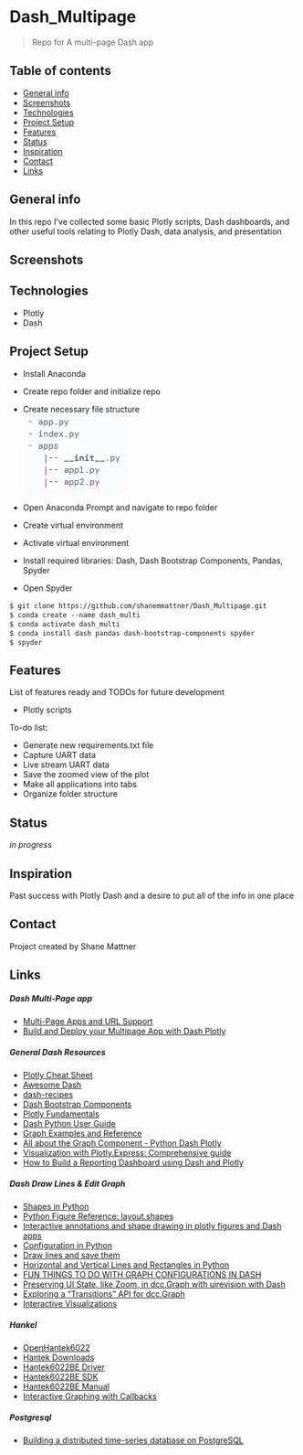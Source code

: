 # Dash_Multipage
> Repo for A multi-page Dash app

## Table of contents
* [General info](#general-info)
* [Screenshots](#screenshots)
* [Technologies](#technologies)
* [Project Setup](#Project-Setup)
* [Features](#features)
* [Status](#status)
* [Inspiration](#inspiration)
* [Contact](#contact)
* [Links](#links)

## General info
In this repo I've collected some basic Plotly scripts, Dash dashboards, and other useful tools relating to Plotly Dash, data analysis, and presentation

## Screenshots
<!-- ![Verified Boot](readme_images/Verified-Boot.png) -->

## Technologies
* Plotly
* Dash

## Project Setup
* Install Anaconda
* Create repo folder and initialize repo
* Create necessary file structure<br />
![File Structure](readme_images/file_structure.PNG)

* Open Anaconda Prompt and navigate to repo folder
* Create virtual environment
* Activate virtual environment
* Install required libraries: Dash, Dash Bootstrap Components, Pandas, Spyder
* Open Spyder
```
$ git clone https://github.com/shanemmattner/Dash_Multipage.git
$ conda create --name dash_multi
$ conda activate dash_multi
$ conda install dash pandas dash-bootstrap-components spyder
$ spyder
```

## Features
List of features ready and TODOs for future development
* Plotly scripts

To-do list:
* Generate new requirements.txt file
* Capture UART data
* Live stream UART data
* Save the zoomed view of the plot
* Make all applications into tabs
* Organize folder structure

## Status
_in progress_

## Inspiration
Past success with Plotly Dash and a desire to put all of the info in one place

## Contact
Project created by Shane Mattner

## Links
##### Dash Multi-Page app
* [Multi-Page Apps and URL Support](https://dash.plotly.com/urls)
* [Build and Deploy your Multipage App with Dash Plotly](https://www.youtube.com/watch?v=RMBSQ6leonU&t=386s)
##### General Dash Resources
* [Plotly Cheat Sheet](https://images.plot.ly/plotly-documentation/images/python_cheat_sheet.pdf)
* [Awesome Dash](https://github.com/ucg8j/awesome-dash)
* [dash-recipes](https://github.com/plotly/dash-recipes)
* [Dash Bootstrap Components](https://dash-bootstrap-components.opensource.faculty.ai/)
* [Plotly Fundamentals](https://plotly.com/python/plotly-fundamentals/)
* [Dash Python User Guide](https://dash.plotly.com/)
* [Graph Examples and Reference](https://dash.plotly.com/dash-core-components/graph)
* [All about the Graph Component - Python Dash Plotly](https://www.youtube.com/watch?v=G8r2BB3GFVY)
* [Visualization with Plotly.Express: Comprehensive guide](https://towardsdatascience.com/visualization-with-plotly-express-comprehensive-guide-eb5ee4b50b57)
* [How to Build a Reporting Dashboard using Dash and Plotly](https://towardsdatascience.com/how-to-build-a-complex-reporting-dashboard-using-dash-and-plotl-4f4257c18a7f)
##### Dash Draw Lines & Edit Graph
* [Shapes in Python](https://plotly.com/python/shapes/)
* [Python Figure Reference: layout.shapes](https://plotly.com/python/reference/layout/shapes/)
* [Interactive annotations and shape drawing in plotly figures and Dash apps](https://eoss-image-processing.github.io/2020/05/06/shape-drawing.html)
* [Configuration in Python](https://plotly.com/python/configuration-options/#configuring-figures-in-dash-apps)
* [Draw lines and save them](https://community.plotly.com/t/draw-lines-and-save-them/13162)
* [Horizontal and Vertical Lines and Rectangles in Python](https://plotly.com/python/horizontal-vertical-shapes/)
* [FUN THINGS TO DO WITH GRAPH CONFIGURATIONS IN DASH](https://chrisvoncsefalvay.com/2019/12/09/plotly-dash-graph-configuration/)
* [Preserving UI State, like Zoom, in dcc.Graph with uirevision with Dash](https://community.plotly.com/t/preserving-ui-state-like-zoom-in-dcc-graph-with-uirevision-with-dash/15793)
* [Exploring a “Transitions” API for dcc.Graph](https://community.plotly.com/t/exploring-a-transitions-api-for-dcc-graph/15468)
* [Interactive Visualizations](https://dash.plotly.com/interactive-graphing)
##### Hankel
* [OpenHantek6022](https://github.com/OpenHantek/OpenHantek6022)
* [Hantek Downloads](http://www.hantek.com/products/detail/31)
* [Hantek6022BE Driver](http://www.hantek.com/Product/Hantek6000/HT6022_Driver.zip)
* [Hantek6022BE SDK](http://www.hantek.com/Product/Hantek6000/HT6022_SDK.zip)
* [Hantek6022BE Manual](http://www.hantek.com/Product/Hantek6000/Hantek6022BE_Manual.pdf)
* [Interactive Graphing with Callbacks](https://dash.plotly.com/dash-core-components/graph)
##### Postgresql
* [Building a distributed time-series database on PostgreSQL](https://blog.timescale.com/blog/building-a-distributed-time-series-database-on-postgresql/)









